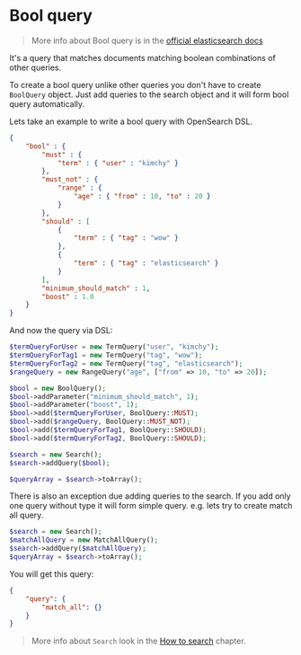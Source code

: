 # Bool query

> More info about Bool query is in the [official elasticsearch docs][1]

It's a query that matches documents matching boolean combinations of other queries.

To create a bool query unlike other queries you don't have to create `BoolQuery` object. Just add queries to the search object and it will form bool query automatically.

Lets take an example to write a bool query with OpenSearch DSL.

```JSON
{
    "bool" : {
        "must" : {
            "term" : { "user" : "kimchy" }
        },
        "must_not" : {
            "range" : {
                "age" : { "from" : 10, "to" : 20 }
            }
        },
        "should" : [
            {
                "term" : { "tag" : "wow" }
            },
            {
                "term" : { "tag" : "elasticsearch" }
            }
        ],
        "minimum_should_match" : 1,
        "boost" : 1.0
    }
}
```

And now the query via DSL:

```php
$termQueryForUser = new TermQuery("user", "kimchy");
$termQueryForTag1 = new TermQuery("tag", "wow");
$termQueryForTag2 = new TermQuery("tag", "elasticsearch");
$rangeQuery = new RangeQuery("age", ["from" => 10, "to" => 20]);

$bool = new BoolQuery();
$bool->addParameter("minimum_should_match", 1);
$bool->addParameter("boost", 1);
$bool->add($termQueryForUser, BoolQuery::MUST);
$bool->add($rangeQuery, BoolQuery::MUST_NOT);
$bool->add($termQueryForTag1, BoolQuery::SHOULD);
$bool->add($termQueryForTag2, BoolQuery::SHOULD);

$search = new Search();
$search->addQuery($bool);

$queryArray = $search->toArray();
```

There is also an exception due adding queries to the search. If you add only one query without type it will form simple query. e.g. lets try to create match all query.

```php
$search = new Search();
$matchAllQuery = new MatchAllQuery();
$search->addQuery($matchAllQuery);
$queryArray = $search->toArray();
```

You will get this query:
```JSON
{
    "query": {
        "match_all": {}
    }
}
```

> More info about `Search` look in the [How to search](../HowTo/HowToSearch.md) chapter.



[1]: https://www.elastic.co/guide/en/elasticsearch/reference/current/query-dsl-bool-query.html
